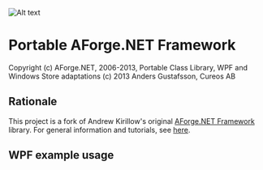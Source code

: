 ![Alt text](http://aforge.googlecode.com/svn/wiki/images/aforgenetf.jpg)

Portable AForge.NET Framework
===

Copyright (c) AForge.NET, 2006-2013, Portable Class Library, WPF and Windows Store adaptations (c) 2013 Anders Gustafsson, Cureos AB

Rationale
---
This project is a fork of Andrew Kirillow's original [AForge.NET Framework](https://code.google.com/p/aforge/) library. 
For general information and tutorials, see [here](http://www.aforgenet.com/aforge/framework/).


WPF example usage
-----------------
